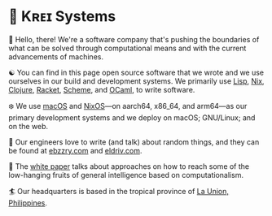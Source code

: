 # 🌊 Kʀᴇɪ Systems

👋️ Hello, there! We're a software company that's pushing the boundaries of what
can be solved through computational means and with the current advancements of
machines.

☯️️ You can find in this page open source software that we wrote and we use
ourselves in our build and development systems. We primarily use
[Lisp](https://lisp-lang.org), [Nix](https://nixos.org),
[Clojure](https://clojure.org), [Racket](https://racket-lang.org),
[Scheme](https://www.scheme.org/), and [OCaml](https://ocaml.org), to write
software.

❄️️ We use [macOS](https://en.wikipedia.org/wiki/MacOS) and
[NixOS](https://nixos.org)—on aarch64, x86_64, and arm64—as our primary
development systems and we deploy on macOS; GNU/Linux; and on the web.

🐚️️️ Our engineers love to write (and talk) about random things, and they can be
found at [ebzzry.com](https://ebzzry.com) and [eldriv.com](https://eldriv.com).

🧠 The [white paper](https://github.com/krei-systems/white-paper/blob/main/white-paper.pdf?raw=true)
talks about approaches on how to reach some of the low-hanging fruits of general
intelligence based on computationalism.

🏄️️️ Our headquarters is based in the tropical province of [La Union, Philippines](https://en.wikipedia.org/wiki/La_Union).
